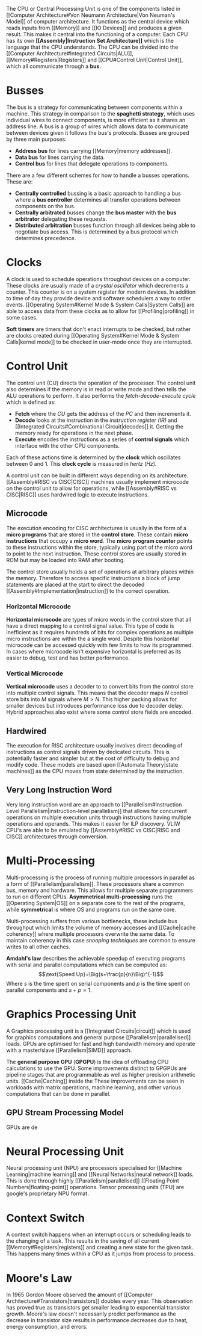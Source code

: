 The CPU or Central Processing Unit is one of the components listed in [[Computer Architecture#Von Neumann Architecture|Von Neuman's Model]] of computer architecture. It functions as the central device which reads inputs from [[Memory]] and [[IO Devices]] and produces a given result. This makes it central into the functioning of a computer. Each CPU has its own **[[Assembly|Instruction Set Architecture]]** which is the language that the CPU understands. The CPU can be divided into the [[Computer Architecture#Integrated Circuits|ALU]], [[Memory#Registers|Registers]] and [[CPU#Control Unit|Control Unit]], which all communicate through a **bus**.

# Busses
The bus is a strategy for communicating between components within a machine. This strategy in comparison to the **spaghetti strategy**, which uses individual wires to connect components, is more efficient as it shares an address line. A bus is a group of wires which allows data to communicate between devices given it follows the bus's protocols. Busses are grouped by three main purposes:
- **Address bus** for lines carrying [[Memory|memory addresses]].
- **Data bus** for lines carrying the data.
- **Control bus** for lines that delegate operations to components.

There are a few different schemes for how to handle a busses operations. These are:
- **Centrally controlled** bussing is a basic approach to handling a bus where a **bus controller** determines all transfer operations between components on the bus.
- **Centrally arbitrated** busses change the **bus master** with the **bus arbitrator** delegating these requests.
- **Distributed arbitration** busses function through all devices being able to negotiate bus access. This is determined by a bus protocol which determines precedence.

# Clocks
A clock is used to schedule operations throughout devices on a computer. These clocks are usually made of a *crystal oscillator* which decrements a counter. This counter is on a system register for modern devices. In addition to time of day they provide device and software schedulers a way to order events. [[Operating System#Kernel Mode & System Calls|System Calls]] are able to access data from these clocks as to allow for [[Profiling|profiling]] in some cases.

**Soft timers** are timers that don't enact interrupts to be checked, but rather are clocks created during [[Operating System#Kernel Mode & System Calls|kernel mode]] to be checked in user-mode once they are interrupted.

# Control Unit
The control unit (CU) directs the operation of the processor. The control unit also determines if the memory is in read or write mode and then tells the ALU operations to perform. It also performs the *fetch-decode-execute cycle* which is defined as:
- **Fetch** where the *CU* gets the address of the *PC* and then increments it.
- **Decode** looks at the instruction in the *instruction register (IR)* and [[Integrated Circuits#Combinational Circuit|decodes]] it. Getting the memory ready for operations in the next phase.
- **Execute** encodes the instructions as a series of **control signals** which interface with the other CPU components. 

Each of these actions time is determined by the **clock** which oscillates between 0 and 1. This **clock cycle** is measured in *hertz* (*Hz*).

A control unit can be built in different ways depending on its architecture. [[Assembly#RISC vs CISC|CISC]] machines usually implement microcode on the control unit to allow for operations, while [[Assembly#RISC vs CISC|RISC]] uses hardwired logic to execute instructions.

## Microcode
The execution encoding for CISC architectures is usually in the form of a **micro programs** that are stored in the **control store**. These contain **micro instructions** that occupy a **micro word**. The **micro program counter** points to these instructions within the store, typically using part of the micro word to point to the next instruction. These control stores are usually stored in ROM but may be loaded into RAM after booting.

The control store usually holds a set of operations at arbitrary places within the memory. Therefore to access specific instructions a block of jump statements are placed at the start to direct the decoded [[Assembly#Implementation|instruction]] to the correct operation.

### Horizontal Microcode
**Horizontal microcode** are types of micro words in the control store that all have a direct mapping to a control signal value. This type of code is inefficient as it requires hundreds of bits for complex operations as multiple micro instructions are within the a single word. Despite this horizontal microcode can be accessed quickly with few limits to how its programmed. In cases where microcode isn't expensive horizontal is preferred as its easier to debug, test and has better performance. 

### Vertical Microcode
**Vertical microcode** uses a decoder to to convert bits from the control store into multiple control signals. This means that the decoder maps $N$ control store bits into $M$ signals where $M>N$. This higher packing allows for smaller devices but introduces performance loss due to decoder delay. Hybrid approaches also exist where some control store fields are encoded.

## Hardwired
The execution for RISC architecture usually involves direct decoding of instructions as control signals driven by dedicated circuits. This is potentially faster and simpler but at the cost of difficulty to debug and modify code. These models are based upon [[Automata Theory|state machines]] as the CPU moves from state determined by the instruction.

## Very Long Instruction Word
Very long instruction word are an approach to [[Parallelism#Instruction Level Parallelism|instruction-level parallelism]] that allows for concurrent operations on multiple execution units through instructions having multiple operations and operands. This makes it easier for ILP discovery. VLIW CPU's are able to be emulated by [[Assembly#RISC vs CISC|RISC and CISC]] architectures through conversion.

# Multi-Processing
Multi-processing is the process of running multiple processors in parallel as a form of [[Parallelism|parallelism]]. These processors share a common bus, memory and hardware. This allows for multiple separate programmers to run on different CPUs. **Asymmetrical multi-processing** runs the [[Operating System|OS]] on a separate core to the rest of the programs, while **symmetrical** is where OS and programs run on the same core.

Multi-processing suffers from various bottlenecks, these include bus throughput which limits the volume of memory accesses and [[Cache|cache coherency]] where multiple processors overwrite the same data. To maintain coherency in this case *snooping techniques* are common to ensure writes to all other caches.

**Amdahl's law** describes the achievable speedup of executing programs with serial and parallel computations which can be computed as: 
$$\text{Speed Up}=\Big(s+\frac{p}{n}\Big)^{-1}$$
Where $s$ is the time spent on serial components and $p$ is the time spent on parallel components and $s+p=1$.

# Graphics Processing Unit
A Graphics processing unit is a [[Integrated Circuits|circuit]] which is used for graphics computations and general purpose [[Parallelism|parallelised]] loads. GPUs are optimised for fast and high bandwidth memory and operate with a master/slave [[Parallelism|SIMD]] approach.

The **general purpose GPU** (**GPGPU**) is the idea of offloading CPU calculations to use the GPU. Some improvements distinct to GPGPUs are pipeline stages that are programmable as well as higher precision arithmetic units. [[Cache|Caching]] inside the  These improvements can be seen in workloads with matrix operations, machine learning, and other various computations that can be done in parallel.

## GPU Stream Processing Model
GPUs are de

# Neural Processing Unit
Neural processing unit (NPU) are processors specialised for [[Machine Learning|machine learning]] and [[Neural Networks|neural network]] loads. This is done through highly [[Parallelism|parallelised]] [[Floating Point Numbers|floating-point]] operations. Tensor processing units (TPU) are google's proprietary NPU format.

# Context Switch
A context switch happens when an interrupt occurs or scheduling leads to the changing of a task. This results in the saving of all current [[Memory#Registers|registers]] and creating a new state for the given task. This happens many times within a CPU as it jumps from process to process.

# Moore's Law
 In 1965 Gordon Moore observed the amount of [[Computer Architecture#Transistors|transistors]] doubles every year. This observation has proved true as transistors get smaller leading to exponential transistor growth. Moore's law doesn't necessarily predict performance as the decrease in transistor size results in performance decreases due to heat, energy consumption, and errors.